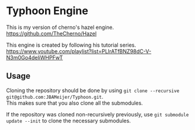 # Typhoon Engine
This is my version of cherno's hazel engine.
https://github.com/TheCherno/Hazel

This engine is created by following his tutorial series.
https://www.youtube.com/playlist?list=PLlrATfBNZ98dC-V-N3m0Go4deliWHPFwT

## Usage
Cloning the repository should be done by using `git clone --recursive git@github.com:JBAMeijer/Typhoon.git`. \
This makes sure that you also clone all the submodules.

If the repository was cloned non-recursively previously, use `git submodule update --init` to clone the necessary submodules.
